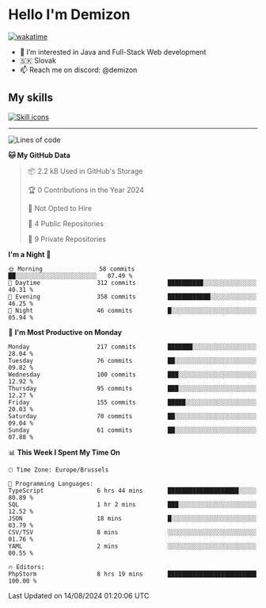 # Hello I'm Demizon
[![wakatime](https://wakatime.com/badge/user/6ad1949f-d6d7-44f9-9eee-c35e54cc499b.svg)](https://wakatime.com/@6ad1949f-d6d7-44f9-9eee-c35e54cc499b)
- 👀 I’m interested in Java and Full-Stack Web development
- 🇸🇰 Slovak
- 📫 Reach me on discord: @demizon

## My skills
[![Skill icons](https://skillicons.dev/icons?i=java,js,ts,html,css,react,nextjs,tailwind,supabase,py,git,docker,linux,mysql,postgres,mongo&theme=dark)](https://github.com/Demizon3433)

---

<!--START_SECTION:waka-->
![Lines of code](https://img.shields.io/badge/From%20Hello%20World%20I%27ve%20Written-217.0%20thousand%20lines%20of%20code-blue)

**🐱 My GitHub Data** 

> 📦 2.2 kB Used in GitHub's Storage 
 > 
> 🏆 0 Contributions in the Year 2024
 > 
> 🚫 Not Opted to Hire
 > 
> 📜 4 Public Repositories 
 > 
> 🔑 9 Private Repositories 
 > 
**I'm a Night 🦉** 

```text
🌞 Morning                58 commits          ██░░░░░░░░░░░░░░░░░░░░░░░   07.49 % 
🌆 Daytime                312 commits         ██████████░░░░░░░░░░░░░░░   40.31 % 
🌃 Evening                358 commits         ████████████░░░░░░░░░░░░░   46.25 % 
🌙 Night                  46 commits          █░░░░░░░░░░░░░░░░░░░░░░░░   05.94 % 
```
📅 **I'm Most Productive on Monday** 

```text
Monday                   217 commits         ███████░░░░░░░░░░░░░░░░░░   28.04 % 
Tuesday                  76 commits          ██░░░░░░░░░░░░░░░░░░░░░░░   09.82 % 
Wednesday                100 commits         ███░░░░░░░░░░░░░░░░░░░░░░   12.92 % 
Thursday                 95 commits          ███░░░░░░░░░░░░░░░░░░░░░░   12.27 % 
Friday                   155 commits         █████░░░░░░░░░░░░░░░░░░░░   20.03 % 
Saturday                 70 commits          ██░░░░░░░░░░░░░░░░░░░░░░░   09.04 % 
Sunday                   61 commits          ██░░░░░░░░░░░░░░░░░░░░░░░   07.88 % 
```


📊 **This Week I Spent My Time On** 

```text
🕑︎ Time Zone: Europe/Brussels

💬 Programming Languages: 
TypeScript               6 hrs 44 mins       ████████████████████░░░░░   80.89 % 
SQL                      1 hr 2 mins         ███░░░░░░░░░░░░░░░░░░░░░░   12.52 % 
JSON                     18 mins             █░░░░░░░░░░░░░░░░░░░░░░░░   03.79 % 
CSV/TSV                  8 mins              ░░░░░░░░░░░░░░░░░░░░░░░░░   01.76 % 
YAML                     2 mins              ░░░░░░░░░░░░░░░░░░░░░░░░░   00.55 % 

🔥 Editors: 
PhpStorm                 8 hrs 19 mins       █████████████████████████   100.00 % 
```


 Last Updated on 14/08/2024 01:20:06 UTC
<!--END_SECTION:waka-->
